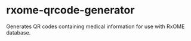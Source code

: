 # rxome-qrcode-generator
Generates QR codes containing medical information for use with RxOME database.
